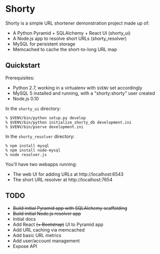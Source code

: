 Shorty
======

Shorty is a simple URL shortener demonstration project made up of:

* A Python Pyramid + SQLAlchemy + React UI (shorty_ui)
* A Node.js app to resolve short URLs (shorty_resolver)
* MySQL for persistent storage
* Memcached to cache the short-to-long URL map

Quickstart
------------

Prerequisites:

* Python 2.7, working in a virtualenv with `$VENV` set accordingly
* MySQL 5 installed and running, with a "shorty:shorty" user created
* Node.js 0.10

In the `shorty_ui` directory:

    % $VENV/bin/python setup.py develop
    % $VENV/bin/python initialize_shorty_db development.ini
    % $VENV/bin/pserve development.ini

In the `shorty_resolver` directory:

    % npm install mysql
    % npm install node-mysql
    % node resolver.js

You'll have two webapps running:

* The web UI for adding URLs at http://localhost:6543
* The short URL resolver at http://localhost:7654

TODO
----

* <del>Build initial Pyramid app with SQLAlchemy scaffolding</del>
* <del>Build initial Node.js resolver app</del>
* Initial docs
* Add React <del>(+ Bootstrap)</del> UI to Pyramid app
* Add URL caching via memcached
* Add basic URL metrics
* Add user/account management
* Expose API
